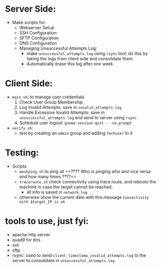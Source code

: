 # Server Side:
- Make scripts for:
	- Webserver Setup
	- SSH Configuration
	- SFTP Configuration
	- DNS Configuration
	- Managing Unsuccessful Attempts Log:
		- make `unsuccessful_attempts.log` using `rsync` tool, do this by taking the logs from client side and consolidate them. 
		- Automatically erase this log after one week
# Client Side:
- `main.sh`: to manage user credentials 
	1) Check User Group Membership
	2) Log Invalid Attempts: save in `invalid_attempts.log`
	3) Handle Excessive Invalid Attempts: save in `unsuccessful_attempts.log` and send to server using `rsync`
	4) Schedule user logout: `gnome-session-quit - -no-prompt`
- `verify.sh`:
	- test by creating an `admin` group and adding `techuser` to it
# Testing:
- Scripts:
	- `meshping.sh` to ping all ==???? Who is pinging who and vice versa and how many times ????==
	- `traceroute.sh` check connectivity using trace route, and reboots the machine in case the target cannot be reached.
		- all info is saved in `network.log`
	- otherwise show the current date with this message `Connectivity with $target_IP is ok`
# tools to use, just fyi:
- apache http server
- quad9 for dns
- ssh
- sftp
- rsync: used to send `client_timestamp_invalid_attempts.log` to the server to consolidate in `unsuccessful_attempts.log`